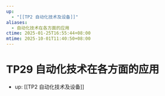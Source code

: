 ```yaml
---
up:
  - "[[TP2 自动化技术及设备]]"
aliases:
  - 自动化技术在各方面的应用
ctime: 2025-01-25T16:55:44+08:00
mtime: 2025-10-01T11:40:50+08:00
---
```


# TP29 自动化技术在各方面的应用

- up: [[TP2 自动化技术及设备]]
